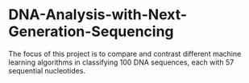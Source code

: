 # DNA-Analysis-with-Next-Generation-Sequencing
The focus of this project is to compare and contrast different machine learning algorithms in classifying 100 DNA sequences, each with 57 sequential nucleotides.
